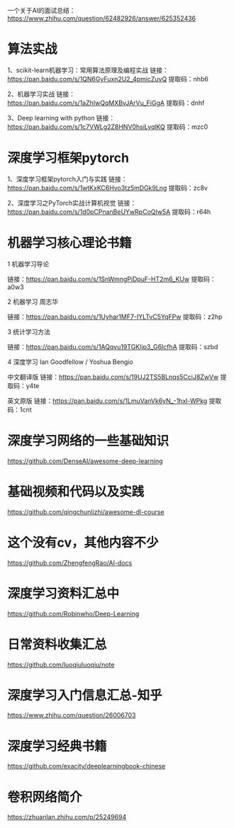 一个关于AI的面试总结：
https://www.zhihu.com/question/62482926/answer/625352436

# 算法实战

1、scikit-learn机器学习：常用算法原理及编程实战
链接：https://pan.baidu.com/s/1QN6GyFuxn2U2_4pmicZuvQ 提取码：nhb6

2、机器学习实战
链接：https://pan.baidu.com/s/1aZhIwQqMXBvJArVu_FiGgA 提取码：dnhf

3、Deep learning with python
链接：https://pan.baidu.com/s/1c7VWLg2Z8HNV0hsiLyqlKQ 提取码：mzc0

# 深度学习框架pytorch
1、深度学习框架pytorch入门与实践
链接：https://pan.baidu.com/s/1wtKxKC6Hvo3tz5mDGk9Lng 提取码：zc8v

2、深度学习之PyTorch实战计算机视觉
链接：https://pan.baidu.com/s/1d0pCPnanBeUYwRpCoQIw5A 提取码：r64h

# 机器学习核心理论书籍
1 机器学习导论

链接：https://pan.baidu.com/s/1SnWmngPiDpuF-HT2m6_KUw 提取码：a0w3

2 机器学习 周志华

链接：https://pan.baidu.com/s/1Uyhar1MF7-IYLTvC5YqFPw 提取码：z2hp

3 统计学习方法

链接：https://pan.baidu.com/s/1AQqyu19TGKIjp3_G6IcfhA 提取码：szbd

4 深度学习 Ian Goodfellow / Yoshua Bengio 

中文翻译版
链接：https://pan.baidu.com/s/19UJ2TS5BLnqs5CciJ8ZwVw 提取码：y4te

英文原版
链接：https://pan.baidu.com/s/1LmuVanVk6yN_-1hxl-WPkg 提取码：1cnt

# 深度学习网络的一些基础知识
https://github.com/DenseAI/awesome-deep-learning
# 基础视频和代码以及实践
https://github.com/qingchunlizhi/awesome-dl-course

# 这个没有cv，其他内容不少
https://github.com/ZhengfengRao/AI-docs

# 深度学习资料汇总中
https://github.com/Robinwho/Deep-Learning

# 日常资料收集汇总
https://github.com/luoqiuluoqiu/note

# 深度学习入门信息汇总-知乎
https://www.zhihu.com/question/26006703

# 深度学习经典书籍
https://github.com/exacity/deeplearningbook-chinese

# 卷积网络简介
https://zhuanlan.zhihu.com/p/25249694
